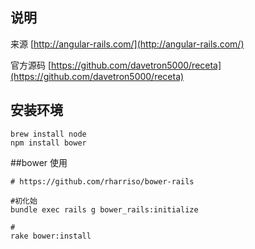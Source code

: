 ## 说明


来源 [http://angular-rails.com/](http://angular-rails.com/)

官方源码 [https://github.com/davetron5000/receta](https://github.com/davetron5000/receta)

## 安装环境

	brew install node
	npm install bower

##bower 使用
```
# https://github.com/rharriso/bower-rails

#初化始
bundle exec rails g bower_rails:initialize

#
rake bower:install
```
##
